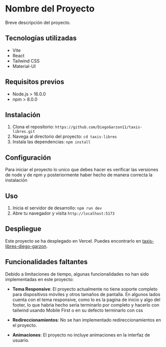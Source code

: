 # Nombre del Proyecto

Breve descripción del proyecto.

## Tecnologías utilizadas

-  Vite
-  React
-  Tailwind CSS
-  Material-UI

## Requisitos previos

-  Node.js > 16.0.0
-  npm  > 8.0.0

## Instalación

1. Clona el repositorio: `https://github.com/DiegoGarzon11/taxis-libres.git`
2. Navega al directorio del proyecto: `cd taxis-libres`
3. Instala las dependencias: `npm install`

## Configuración

Para iniciar el proyecto lo unico que debes hacer es verificar las versiones de node y de npm y posteriormente haber hecho de manera correcta la instalación

## Uso

1. Inicia el servidor de desarrollo: `npm run dev`
2. Abre tu navegador y visita `http://localhost:5173`


## Despliegue

Este proyecto se ha desplegado en Vercel. Puedes encontrarlo en [taxis-libres-diego-garzon](https://taxis-libres-diego-garzon.vercel.app/).

## Funcionalidades faltantes

Debido a limitaciones de tiempo, algunas funcionalidades no han sido implementadas en este proyecto:

-  **Tema Responsive**: El proyecto actualmente no tiene soporte completo para dispositivos móviles y otros tamaños de pantalla. En algunos lados cuenta con el tema responsive, como lo es la pagina de inicio y algo del footer, lo que habria hecho seria terminarlo por completo y hacerlo con tailwind usando Mobile First o en su defecto terminarlo con css

-  **Redireccionamientos**: No se han implementado redireccionamientos en el proyecto.

-  **Animaciones**: El proyecto no incluye animaciones en la interfaz de usuario.


